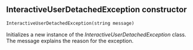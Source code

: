 ## InteractiveUserDetachedException constructor

```txt
InteractiveUserDetachedException(string message)
```

Initializes a new instance of the *InteractiveUserDetachedException* class. The message explains the reason for the exception.
